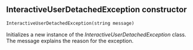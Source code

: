 ## InteractiveUserDetachedException constructor

```txt
InteractiveUserDetachedException(string message)
```

Initializes a new instance of the *InteractiveUserDetachedException* class. The message explains the reason for the exception.
